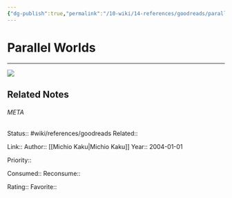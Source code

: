 ```yaml
---
{"dg-publish":true,"permalink":"/10-wiki/14-references/goodreads/parallel-worlds-1400033721/","title":"Parallel Worlds"}
---
```


# Parallel Worlds
---
![](https://i.gr-assets.com/images/S/compressed.photo.goodreads.com/books/1435244003l/33418._SY475_.jpg)

## Related Notes




###### META
Status:: #wiki/references/goodreads
Related:: 

Link:: 
Author:: [[Michio Kaku\|Michio Kaku]]
Year:: 2004-01-01

Priority:: 

Consumed:: 
Reconsume:: 

Rating:: 
Favorite:: 
